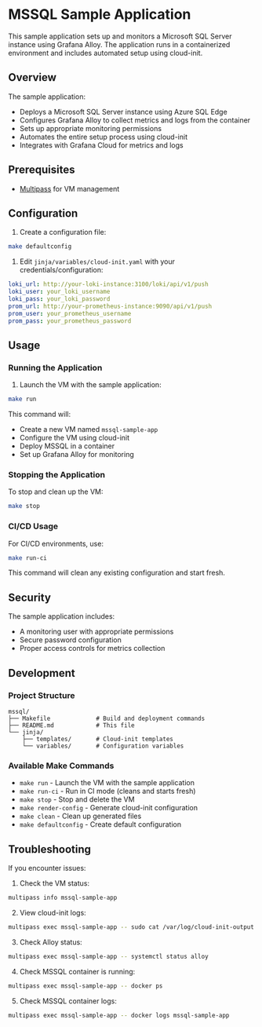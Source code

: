 # MSSQL Sample Application

This sample application sets up and monitors a Microsoft SQL Server instance using Grafana Alloy. The application runs in a containerized environment and includes automated setup using cloud-init.

## Overview

The sample application:
- Deploys a Microsoft SQL Server instance using Azure SQL Edge
- Configures Grafana Alloy to collect metrics and logs from the container
- Sets up appropriate monitoring permissions
- Automates the entire setup process using cloud-init
- Integrates with Grafana Cloud for metrics and logs

## Prerequisites

- [Multipass](https://multipass.run/) for VM management

## Configuration

1. Create a configuration file:
```bash
make defaultconfig
```

1. Edit `jinja/variables/cloud-init.yaml` with your credentials/configuration:
```yaml
loki_url: http://your-loki-instance:3100/loki/api/v1/push
loki_user: your_loki_username
loki_pass: your_loki_password
prom_url: http://your-prometheus-instance:9090/api/v1/push
prom_user: your_prometheus_username
prom_pass: your_prometheus_password
```

## Usage

### Running the Application

1. Launch the VM with the sample application:
```bash
make run
```

This command will:
- Create a new VM named `mssql-sample-app`
- Configure the VM using cloud-init
- Deploy MSSQL in a container
- Set up Grafana Alloy for monitoring

### Stopping the Application

To stop and clean up the VM:
```bash
make stop
```

### CI/CD Usage

For CI/CD environments, use:
```bash
make run-ci
```

This command will clean any existing configuration and start fresh.

## Security

The sample application includes:
- A monitoring user with appropriate permissions
- Secure password configuration
- Proper access controls for metrics collection

## Development

### Project Structure
```
mssql/
├── Makefile             # Build and deployment commands
├── README.md            # This file
└── jinja/
    ├── templates/       # Cloud-init templates
    └── variables/       # Configuration variables
```

### Available Make Commands

- `make run` - Launch the VM with the sample application
- `make run-ci` - Run in CI mode (cleans and starts fresh)
- `make stop` - Stop and delete the VM
- `make render-config` - Generate cloud-init configuration
- `make clean` - Clean up generated files
- `make defaultconfig` - Create default configuration

## Troubleshooting

If you encounter issues:

1. Check the VM status:
```bash
multipass info mssql-sample-app
```

2. View cloud-init logs:
```bash
multipass exec mssql-sample-app -- sudo cat /var/log/cloud-init-output.log
```

3. Check Alloy status:
```bash
multipass exec mssql-sample-app -- systemctl status alloy
```

4. Check MSSQL container is running:
```bash
multipass exec mssql-sample-app -- docker ps
```

5. Check MSSQL container logs:
```bash
multipass exec mssql-sample-app -- docker logs mssql-sample-app
```